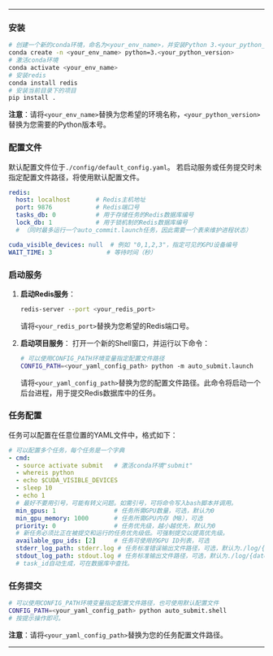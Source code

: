 
---

### 安装

```bash
# 创建一个新的conda环境，命名为<your_env_name>，并安装Python 3.<your_python_version>
conda create -n <your_env_name> python=3.<your_python_version>
# 激活conda环境
conda activate <your_env_name>
# 安装redis
conda install redis
# 安装当前目录下的项目
pip install .
```

**注意**：请将`<your_env_name>`替换为您希望的环境名称，`<your_python_version>`替换为您需要的Python版本号。

### 配置文件

默认配置文件位于`./config/default_config.yaml`。
若启动服务或任务提交时未指定配置文件路径，将使用默认配置文件。

```yaml
redis:
  host: localhost       # Redis主机地址
  port: 9876            # Redis端口号
  tasks_db: 0           # 用于存储任务的Redis数据库编号
  lock_db: 1            # 用于锁机制的Redis数据库编号
  # （同时最多运行一个auto_commit.launch任务，因此需要一个表来维护进程状态）

cuda_visible_devices: null  # 例如 "0,1,2,3"，指定可见的GPU设备编号
WAIT_TIME: 3               # 等待时间（秒）
```

### 启动服务

1. **启动Redis服务**：
   ```bash
   redis-server --port <your_redis_port>
   ```
   请将`<your_redis_port>`替换为您希望的Redis端口号。

2. **启动项目服务**：
   打开一个新的Shell窗口，并运行以下命令：
   ```bash
   # 可以使用CONFIG_PATH环境变量指定配置文件路径
   CONFIG_PATH=<your_yaml_config_path> python -m auto_submit.launch
   ```
   请将`<your_yaml_config_path>`替换为您的配置文件路径。此命令将启动一个后台进程，用于提交Redis数据库中的任务。

### 任务配置

任务可以配置在任意位置的YAML文件中，格式如下：

```yaml
# 可以配置多个任务，每个任务是一个字典
- cmd:
  - source activate submit   # 激活conda环境"submit"
  - whereis python
  - echo $CUDA_VISIBLE_DEVICES
  - sleep 10
  - echo 1
  # 最好不要用引号，可能有转义问题。如需引号，可将命令写入bash脚本并调用。
  min_gpus: 1                # 任务所需GPU数量，可选，默认为0
  min_gpu_memory: 1000       # 任务所需GPU内存（MB），可选
  priority: 0                # 任务优先级，越小越优先，默认为0
  # 新任务必须比正在被提交和运行的任务优先级低。可强制提交以提高优先级。
  available_gpu_ids: [2]     # 任务可使用的GPU ID列表，可选
  stderr_log_path: stderr.log # 任务标准错误输出文件路径，可选，默认为./log/{datetime}_{task_id}.stderr
  stdout_log_path: stdout.log # 任务标准输出文件路径，可选，默认为./log/{datetime}_{task_id}.stdout
  # task_id自动生成，可在数据库中查找。
```

### 任务提交

```bash
# 可以使用CONFIG_PATH环境变量指定配置文件路径，也可使用默认配置文件
CONFIG_PATH=<your_yaml_config_path> python auto_submit.shell
# 按提示操作即可。
```

**注意**：请将`<your_yaml_config_path>`替换为您的任务配置文件路径。

---